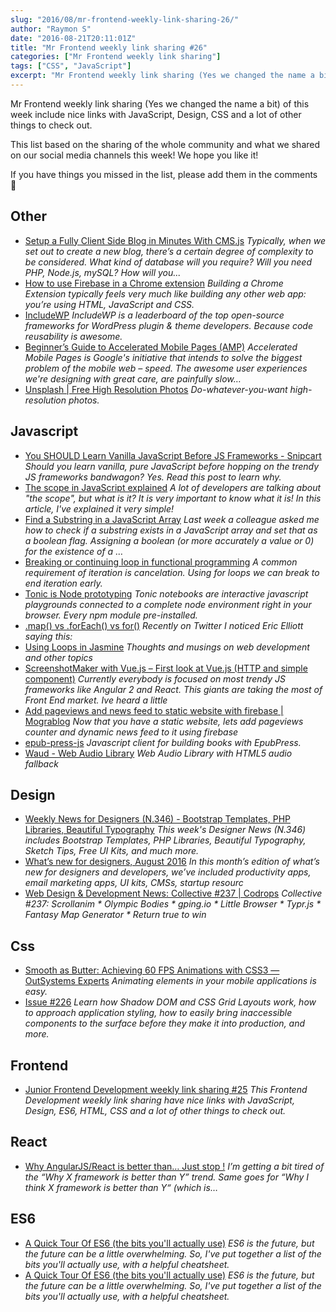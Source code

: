 ```yaml
---
slug: "2016/08/mr-frontend-weekly-link-sharing-26/"
author: "Raymon S"
date: "2016-08-21T20:11:01Z"
title: "Mr Frontend weekly link sharing #26"
categories: ["Mr Frontend weekly link sharing"]
tags: ["CSS", "JavaScript"]
excerpt: "Mr Frontend weekly link sharing (Yes we changed the name a bit) of this week include nice links wit..."
---
```


Mr Frontend weekly link sharing (Yes we changed the name a bit) of this week include nice links with JavaScript, Design, CSS and a lot of other things to check out.

This list based on the sharing of the whole community and what we shared on our social media channels this week! We hope you like it!

If you have things you missed in the list, please add them in the comments 🙂

## Other

* [Setup a Fully Client Side Blog in Minutes With CMS.js](http://buff.ly/2bbThAt "Setup a Fully Client Side Blog in Minutes With CMS.js") _Typically, when we set out to create a new blog, there’s a certain degree of complexity to be considered. What kind of database will you require? Will you need PHP, Node.js, mySQL? How will you..._
* [How to use Firebase in a Chrome extension](http://buff.ly/2b53jiU "How to use Firebase in a Chrome extension") _Building a Chrome Extension typically feels very much like building any other web app: you’re using HTML, JavaScript and CSS._
* [IncludeWP](http://buff.ly/2bvcWJC "IncludeWP") _IncludeWP is a leaderboard of the top open-source frameworks for WordPress plugin & theme developers. Because code reusability is awesome._
* [Beginner’s Guide to Accelerated Mobile Pages (AMP)](http://buff.ly/2bxPe3y "Beginner’s Guide to Accelerated Mobile Pages (AMP)") _Accelerated Mobile Pages is Google's initiative that intends to solve the biggest problem of the mobile web – speed. The awesome user experiences we're designing with great care, are painfully slow…_
* [Unsplash | Free High Resolution Photos](http://buff.ly/2aV6QpV "Unsplash | Free High Resolution Photos") _Do-whatever-you-want high-resolution photos._

## Javascript

* [You SHOULD Learn Vanilla JavaScript Before JS Frameworks - Snipcart](http://buff.ly/2bnIMHk "You SHOULD Learn Vanilla JavaScript Before JS Frameworks - Snipcart") _Should you learn vanilla, pure JavaScript before hopping on the trendy JS frameworks bandwagon? Yes. Read this post to learn why._
* [The scope in JavaScript explained](https://mrfrontend.org/2016/08/the-scope-in-javascript-explained/ "The scope in JavaScript explained") _A lot of developers are talking about "the scope", but what is it? It is very important to know what it is! In this article, I've explained it very simple!_
* [Find a Substring in a JavaScript Array](http://buff.ly/2bbcBL5 "Find a Substring in a JavaScript Array") _Last week a colleague asked me how to check if a substring exists in a JavaScript array and set that as a boolean flag. Assigning a boolean (or more accurately a value or 0) for the existence of a …_
* [Breaking or continuing loop in functional programming](http://buff.ly/2b3Zkt6 "Breaking or continuing loop in functional programming") _A common requirement of iteration is cancelation. Using for loops we can break to end iteration early._
* [Tonic is Node prototyping](http://buff.ly/2bE2ylx "Tonic is Node prototyping") _Tonic notebooks are interactive javascript playgrounds connected to a complete node environment right in your browser. Every npm module pre-installed._
* [.map() vs .forEach() vs for()](http://buff.ly/2bAxSin ".map() vs .forEach() vs for()") _Recently on Twitter I noticed Eric Elliott saying this:_
* [Using Loops in Jasmine](http://buff.ly/2aYjX3O "Using Loops in Jasmine") _Thoughts and musings on web development and other topics_
* [ScreenshotMaker with Vue.js – First look at Vue.js (HTTP and simple component)](http://buff.ly/2bxPjnJ "ScreenshotMaker with Vue.js – First look at Vue.js (HTTP and simple component)") _Currently everybody is focused on most trendy JS frameworks like Angular 2 and React. This giants are taking the most of Front End market. Ive heard a little_
* [Add pageviews and news feed to static website with firebase | Mograblog](http://buff.ly/2aVAKKV "Add pageviews and news feed to static website with firebase | Mograblog") _Now that you have a static website, lets add pageviews counter and dynamic news feed to it using firebase_
* [epub-press-js](http://buff.ly/2bsxy5d "epub-press-js") _Javascript client for building books with EpubPress._
* [Waud - Web Audio Library](http://buff.ly/2aUfCyo "Waud - Web Audio Library") _Web Audio Library with HTML5 audio fallback_

## Design

* [Weekly News for Designers (N.346) - Bootstrap Templates, PHP Libraries, Beautiful Typography](http://buff.ly/2aVAQC6 "Weekly News for Designers (N.346) - Bootstrap Templates, PHP Libraries, Beautiful Typography") _This week's Designer News (N.346) includes Bootstrap Templates, PHP Libraries, Beautiful Typography, Sketch Tips, Free UI Kits, and much more._
* [What’s new for designers, August 2016](http://buff.ly/2aVAQlx "What’s new for designers, August 2016") _In this month’s edition of what’s new for designers and developers, we’ve included productivity apps, email marketing apps, UI kits, CMSs, startup resourc_
* [Web Design & Development News: Collective #237 | Codrops](http://buff.ly/2boKqKB "Web Design & Development News: Collective #237 | Codrops") _Collective #237: Scrollanim * Olympic Bodies * gping.io * Little Browser * Typr.js * Fantasy Map Generator * Return true to win_

## Css

* [Smooth as Butter: Achieving 60 FPS Animations with CSS3 — OutSystems Experts](http://buff.ly/2bhxUz9 "Smooth as Butter: Achieving 60 FPS Animations with CSS3 — OutSystems Experts") _Animating elements in your mobile applications is easy._
* [Issue #226](http://buff.ly/2bnJ00Z "Issue #226") _Learn how Shadow DOM and CSS Grid Layouts work, how to approach application styling, how to easily bring inaccessible components to the surface before they make it into production, and more._

## Frontend

* [Junior Frontend Development weekly link sharing #25](https://mrfrontend.org/2016/08/junior-frontend-development-weekly-link-sharing-25/ "Junior Frontend Development weekly link sharing #25") _This Frontend Development weekly link sharing have nice links with JavaScript, Design, ES6, HTML, CSS and a lot of other things to check out._

## React

* [Why AngularJS/React is better than… Just stop !](http://buff.ly/2aUoydi "Why AngularJS/React is better than… Just stop !") _I’m getting a bit tired of the “Why X framework is better than Y” trend. Same goes for “Why I think X framework is better than Y“ (which is…_

## ES6

* [A Quick Tour Of ES6 (the bits you'll actually use)](http://buff.ly/2aK69yr "A Quick Tour Of ES6 (the bits you'll actually use)") _ES6 is the future, but the future can be a little overwhelming. So, I've put together a list of the bits you'll *actually* use, with a helpful cheatsheet._
* [A Quick Tour Of ES6 (the bits you'll actually use)](http://buff.ly/2aK69yr "A Quick Tour Of ES6 (the bits you'll actually use)") _ES6 is the future, but the future can be a little overwhelming. So, I've put together a list of the bits you'll *actually* use, with a helpful cheatsheet._